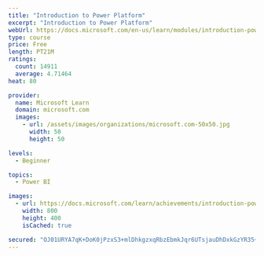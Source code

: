 ```yaml
---
title: "Introduction to Power Platform"
excerpt: "Introduction to Power Platform"
webUrl: https://docs.microsoft.com/en-us/learn/modules/introduction-power-platform/
type: course
price: Free
length: PT21M
ratings:
  count: 14911
  average: 4.71464
heat: 80

provider:
  name: Microsoft Learn
  domain: microsoft.com
  images:
    - url: /assets/images/organizations/microsoft.com-50x50.jpg
      width: 50
      height: 50

levels:
  - Beginner

topics:
  - Power BI

images:
  - url: https://docs.microsoft.com/learn/achievements/introduction-power-platform-social.png
    width: 800
    height: 400
    isCached: true

secured: "OJ01URYA7qK+DoK0jPzxS3+mlDhkgzxqRbzEbmkJqr6UTsjauDhDxkGzYR35+F51DqDvnOQT01PZjTnxv/nzd5idkuRzdK8RyNgB+LRr6KxJ5X6LHNICxxCObLV5k9zUqRI4Kqkn58ouUVm+cYXYF/aFI4vQUGGXTnbzJuhzWdl6ZUe+K48UD8noIZARRneHvmIozrrXyYGHF9NLBINM4h+zNjh9oi3QnShz33/Ob6uyqmLkElkG8xcj0vtQwBHhymYdNjepUVbhID1A9oq2B1AxKf8Ci0GoKwi1mewNusD5p27RiisiKhnh/fmnnhtz8SfSy6O3kiYUZ3ThLOK4B9HhLVRqgnS5hKPzVY90GlqqTrWPf3LfyFBdBHglCpyTXjJyu6/k87n0qM0/+bLtC8ry5VyAn5BpXEqjlK4+MrW0f4MTlNGdVkmbKHG6mI9I;VxkFDx923z/U203ROlQ5bg=="
---
```


